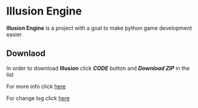   

# Illusion Engine

**Illusion Engine** is a project with a goal to make python game development easier.

## Downlaod
In order to download **Illusion** click ***CODE*** button and ***Download ZIP*** in the list

For more info click [here](https://github.com/a4aran/IllusionEngine/wiki)

For change log click [here]([https://github.com/a4aran/IllusionEngine/blob/logs](https://github.com/a4aran/IllusionEngine/blob/master/logs.md))

